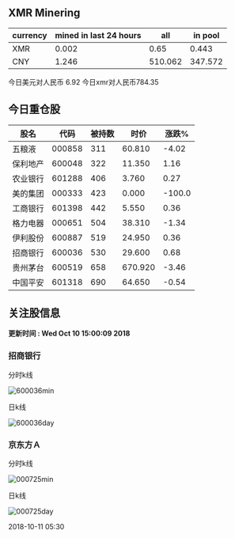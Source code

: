 ## XMR Minering

|currency|mined in last 24 hours|all|in pool|
|---|---|---|---|
|XMR|0.002|0.65|0.443|
|CNY|1.246|510.062|347.572|

今日美元对人民币 6.92	今日xmr对人民币784.35


## 今日重仓股 

|股名|代码|被持数|时价|涨跌%|
|---|---|---|---|---|
|五粮液|000858|311|60.810|-4.02|
|保利地产|600048|322|11.350|1.16|
|农业银行|601288|406|3.760|0.27|
|美的集团|000333|423|0.000|-100.0|
|工商银行|601398|442|5.550|0.36|
|格力电器|000651|504|38.310|-1.34|
|伊利股份|600887|519|24.950|0.36|
|招商银行|600036|530|29.600|0.68|
|贵州茅台|600519|658|670.920|-3.46|
|中国平安|601318|690|64.650|-0.54|

## 关注股信息
**更新时间 : Wed Oct 10 15:00:09 2018**
### 招商银行 
分时k线

![600036min](http://image.sinajs.cn/newchart/min/n/sh600036.gif)

日k线

![600036day](http://image.sinajs.cn/newchart/daily/n/sh600036.gif)

### 京东方Ａ 
分时k线

![000725min](http://image.sinajs.cn/newchart/min/n/sz000725.gif)

日k线

![000725day](http://image.sinajs.cn/newchart/daily/n/sz000725.gif)

2018-10-11 05:30